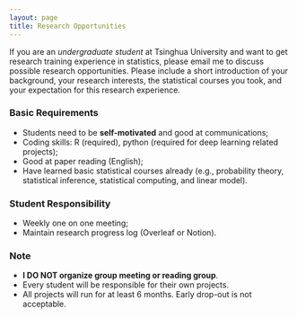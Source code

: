 ```yaml
---
layout: page
title: Research Opportunities
---
```


If you are an _undergraduate student_ at Tsinghua University and want to get research training experience in statistics, please email me to discuss possible research opportunities. Please include a short introduction of your background, your research interests, the statistical courses you took, and your expectation for this research experience.

### Basic Requirements

- Students need to be **self-motivated** and good at communications;
- Coding skills: R (required), python (required for deep learning related projects);
- Good at paper reading (English);
- Have learned basic statistical courses already (e.g., probability theory, statistical inference, statistical computing, and linear model).

### Student Responsibility

- Weekly one on one meeting;
- Maintain research progress log (Overleaf or Notion).

### Note

- **I DO NOT organize group meeting or reading group**.
- Every student will be responsible for their own projects.
- All projects will run for at least 6 months. Early drop-out is not acceptable.


